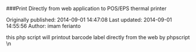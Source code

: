 ###Print Directly from web application to POS/EPS thermal printer

Originally published: 2014-09-01 14:47:08
Last updated: 2014-09-01 14:55:56
Author: imam ferianto

this php script will printout barcode label directly from the web by phpscript\n